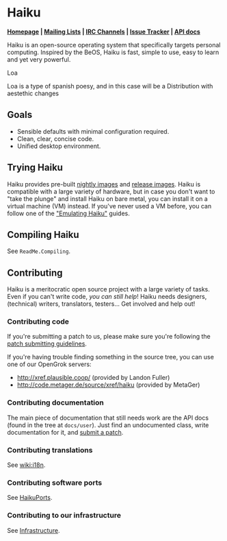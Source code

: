 Haiku
=======================
**[Homepage](https://www.haiku-os.org/)
| [Mailing Lists](https://www.haiku-os.org/community/ml)
| [IRC Channels](https://www.haiku-os.org/community/irc)
| [Issue Tracker](https://dev.haiku-os.org/)
| [API docs](https://api.haiku-os.org)**

Haiku is an open-source operating system that specifically targets personal
computing. Inspired by the BeOS, Haiku is fast, simple to use, easy to learn
and yet very powerful.

Loa

Loa is a type of spanish poesy, and in this case will be a Distribution with aestethic changes

Goals
------------
 * Sensible defaults with minimal configuration required.
 * Clean, clear, concise code.
 * Unified desktop environment.

Trying Haiku
---------------
Haiku provides pre-built [nightly images](http://download.haiku-os.org/) and
[release images](https://www.haiku-os.org/get-haiku). Haiku is compatible
with a large variety of hardware, but in case you don't want to "take the
plunge" and install Haiku on bare metal, you can install it on a virtual
machine (VM) instead. If you've never used a VM before, you can follow one of
the ["Emulating Haiku"](https://www.haiku-os.org/guides/virtualizing/) guides.

Compiling Haiku
---------------
See `ReadMe.Compiling`.

Contributing
-------------------
Haiku is a meritocratic open source project with a large variety of tasks. Even
if you can't write code, *you can still help*! Haiku needs designers,
(technical) writers, translators, testers... Get involved and help out!

### Contributing code
If you're submitting a patch to us, please make sure you're following the
[patch submitting guidelines](https://dev.haiku-os.org/wiki/CodingGuidelines/SubmittingPatches).

If you're having trouble finding something in the source tree, you can use
one of our OpenGrok servers:

 * http://xref.plausible.coop/ (provided by Landon Fuller)
 * http://code.metager.de/source/xref/haiku (provided by MetaGer)

### Contributing documentation
The main piece of documentation that still needs work are the API docs (found
in the tree at `docs/user`). Just find an undocumented class, write
documentation for it, and [submit a patch](https://dev.haiku-os.org/wiki/CodingGuidelines/SubmittingPatches).

### Contributing translations
See [wiki:i18n](https://dev.haiku-os.org/wiki/i18n).

### Contributing software ports
See [HaikuPorts](https://github.com/haikuports/haikuports/).

### Contributing to our infrastructure
See [Infrastructure](https://github.com/haiku/infrastructure/).
